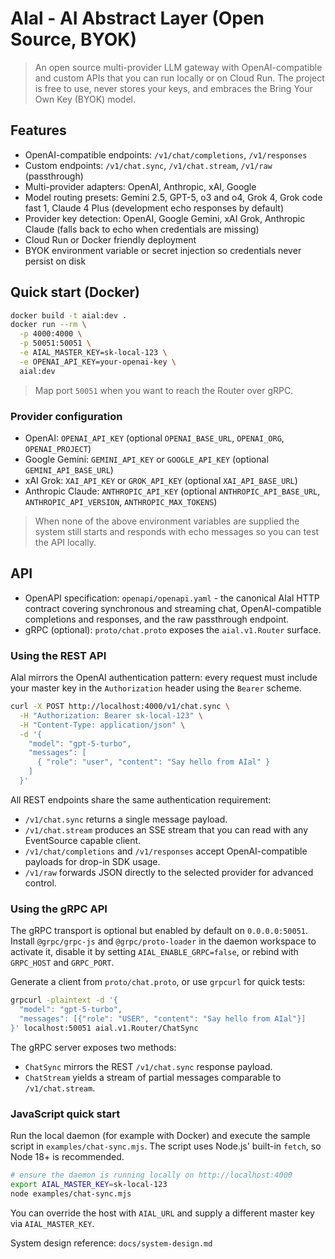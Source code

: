 # AIal - AI Abstract Layer (Open Source, BYOK)

> An open source multi-provider LLM gateway with OpenAI-compatible and custom APIs that you can run locally or on Cloud Run.
> The project is free to use, never stores your keys, and embraces the Bring Your Own Key (BYOK) model.

## Features
- OpenAI-compatible endpoints: `/v1/chat/completions`, `/v1/responses`
- Custom endpoints: `/v1/chat.sync`, `/v1/chat.stream`, `/v1/raw` (passthrough)
- Multi-provider adapters: OpenAI, Anthropic, xAI, Google
- Model routing presets: Gemini 2.5, GPT-5, o3 and o4, Grok 4, Grok code fast 1, Claude 4 Plus (development echo responses by default)
- Provider key detection: OpenAI, Google Gemini, xAI Grok, Anthropic Claude (falls back to echo when credentials are missing)
- Cloud Run or Docker friendly deployment
- BYOK environment variable or secret injection so credentials never persist on disk

## Quick start (Docker)
```bash
docker build -t aial:dev .
docker run --rm \
  -p 4000:4000 \
  -p 50051:50051 \
  -e AIAL_MASTER_KEY=sk-local-123 \
  -e OPENAI_API_KEY=your-openai-key \
  aial:dev
```

> Map port `50051` when you want to reach the Router over gRPC.

### Provider configuration
- OpenAI: `OPENAI_API_KEY` (optional `OPENAI_BASE_URL`, `OPENAI_ORG`, `OPENAI_PROJECT`)
- Google Gemini: `GEMINI_API_KEY` or `GOOGLE_API_KEY` (optional `GEMINI_API_BASE_URL`)
- xAI Grok: `XAI_API_KEY` or `GROK_API_KEY` (optional `XAI_API_BASE_URL`)
- Anthropic Claude: `ANTHROPIC_API_KEY` (optional `ANTHROPIC_API_BASE_URL`, `ANTHROPIC_API_VERSION`, `ANTHROPIC_MAX_TOKENS`)

> When none of the above environment variables are supplied the system still starts and responds with echo messages so you can test the API locally.

## API
- OpenAPI specification: `openapi/openapi.yaml` - the canonical AIal HTTP contract covering synchronous and streaming chat, OpenAI-compatible completions and responses, and the raw passthrough endpoint.
- gRPC (optional): `proto/chat.proto` exposes the `aial.v1.Router` surface.

### Using the REST API
AIal mirrors the OpenAI authentication pattern: every request must include your master key in the `Authorization` header using the `Bearer` scheme.

```bash
curl -X POST http://localhost:4000/v1/chat.sync \
  -H "Authorization: Bearer sk-local-123" \
  -H "Content-Type: application/json" \
  -d '{
    "model": "gpt-5-turbo",
    "messages": [
      { "role": "user", "content": "Say hello from AIal" }
    ]
  }'
```

All REST endpoints share the same authentication requirement:
- `/v1/chat.sync` returns a single message payload.
- `/v1/chat.stream` produces an SSE stream that you can read with any EventSource capable client.
- `/v1/chat/completions` and `/v1/responses` accept OpenAI-compatible payloads for drop-in SDK usage.
- `/v1/raw` forwards JSON directly to the selected provider for advanced control.

### Using the gRPC API
The gRPC transport is optional but enabled by default on `0.0.0.0:50051`. Install `@grpc/grpc-js` and `@grpc/proto-loader` in the daemon workspace to activate it, disable it by setting `AIAL_ENABLE_GRPC=false`, or rebind with `GRPC_HOST` and `GRPC_PORT`.

Generate a client from `proto/chat.proto`, or use `grpcurl` for quick tests:

```bash
grpcurl -plaintext -d '{
  "model": "gpt-5-turbo",
  "messages": [{"role": "USER", "content": "Say hello from AIal"}]
}' localhost:50051 aial.v1.Router/ChatSync
```

The gRPC server exposes two methods:
- `ChatSync` mirrors the REST `/v1/chat.sync` response payload.
- `ChatStream` yields a stream of partial messages comparable to `/v1/chat.stream`.

### JavaScript quick start
Run the local daemon (for example with Docker) and execute the sample script in `examples/chat-sync.mjs`. The script uses Node.js' built-in `fetch`, so Node 18+ is recommended.

```bash
# ensure the daemon is running locally on http://localhost:4000
export AIAL_MASTER_KEY=sk-local-123
node examples/chat-sync.mjs
```

You can override the host with `AIAL_URL` and supply a different master key via `AIAL_MASTER_KEY`.

System design reference: `docs/system-design.md`
